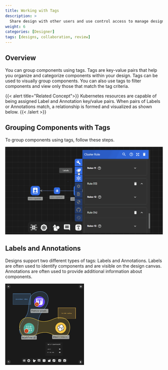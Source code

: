 ```yaml
---
title: Working with Tags
description: >
  Share design with other users and use control access to manage design access permissions and visibility.
weight: 6
categories: [Designer]
tags: [designs, collaboration, review]
---
```


## Overview

You can group components using tags. Tags are key-value pairs that help you organize and categorize components within your design. Tags can be used to visually group components. You can also use tags to filter components and view only those that match the tag criteria.

{{< alert title="Related Concept">}}
Kubernetes resources are capable of being assigned Label and Annotation key/value pairs. When pairs of Labels or Annotations match, a relationship is formed and visualized as shown below.
{{< /alert >}}

## Grouping Components with Tags

To group components using tags, follow these steps.

![Tags](./tagsets.gif)

## Labels and Annotations

Designs support two different types of tags: Labels and Annotations. Labels are often used to identify components and are visible on the design canvas. Annotations are often used to provide additional information about components.

<img alt="Labels and Annotations" src="./group-components.png" width="50%" />